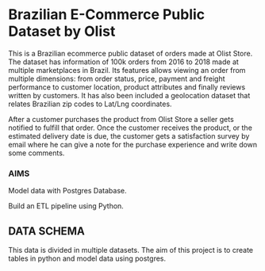 # Brazilian E-Commerce Public Dataset by Olist

This is a Brazilian ecommerce public dataset of orders made at Olist Store. The dataset has information of 100k orders from 2016 to 2018 made at multiple marketplaces in Brazil. Its features allows viewing an order from multiple dimensions: from order status, price, payment and freight performance to customer location, product attributes and finally reviews written by customers. It has also been included a geolocation dataset that relates Brazilian zip codes to Lat/Lng coordinates.

After a customer purchases the product from Olist Store a seller gets notified to fulfill that order. Once the customer receives the product, or the estimated delivery date is due, the customer gets a satisfaction survey by email where he can give a note for the purchase experience and write down some comments.
### AIMS
Model data with Postgres Database.

Build an ETL pipeline using Python.

## DATA SCHEMA
This data is divided in multiple datasets.
The aim of this project is to create tables in python and model data using postgres.
